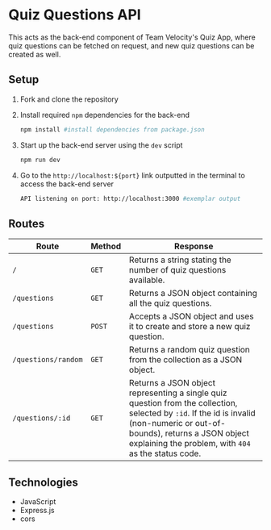 # Quiz Questions API

This acts as the back-end component of Team Velocity's Quiz App, where quiz questions can be fetched on request, and new quiz questions can be created as well.

## Setup

1. Fork and clone the repository

2. Install required `npm` dependencies for the back-end
   ```sh
   npm install #install dependencies from package.json
   ```
3. Start up the back-end server using the `dev` script
   ```sh
   npm run dev
   ```
4. Go to the `http://localhost:${port}` link outputted in the terminal to access the back-end server

   ```sh
   API listening on port: http://localhost:3000 #exemplar output
   ```

## Routes

| Route               | Method | Response                                                                                                                                                                                                                            |
| ------------------- | ------ | ----------------------------------------------------------------------------------------------------------------------------------------------------------------------------------------------------------------------------------- |
| `/`                 | `GET`  | Returns a string stating the number of quiz questions available.                                                                                                                                                                    |
| `/questions`        | `GET`  | Returns a JSON object containing all the quiz questions.                                                                                                                                                                            |
| `/questions`        | `POST` | Accepts a JSON object and uses it to create and store a new quiz question.                                                                                                                                                          |
| `/questions/random` | `GET`  | Returns a random quiz question from the collection as a JSON object.                                                                                                                                                                |
| `/questions/:id`    | `GET`  | Returns a JSON object representing a single quiz question from the collection, selected by `:id`. If the id is invalid (non-numeric or out-of-bounds), returns a JSON object explaining the problem, with `404` as the status code. |


## Technologies
- JavaScript
- Express.js
- cors 


